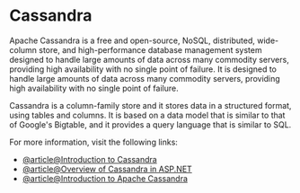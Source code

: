 # Cassandra

Apache Cassandra is a free and open-source, NoSQL, distributed, wide-column store, and high-performance database management system designed to handle large amounts of data across many commodity servers, providing high availability with no single point of failure. It is designed to handle large amounts of data across many commodity servers, providing high availability with no single point of failure.

Cassandra is a column-family store and it stores data in a structured format, using tables and columns. It is based on a data model that is similar to that of Google's Bigtable, and it provides a query language that is similar to SQL.

For more information, visit the following links:

- [@article@Introduction to Cassandra](https://www.tutorialspoint.com/cassandra/cassandra_introduction.htm)
- [@article@Overview of Cassandra in ASP.NET](https://www.spiceworks.com/tech/big-data/articles/what-is-cassandra/)
- [@article@Introduction to Apache Cassandra](https://www.geeksforgeeks.org/introduction-to-apache-cassandra/)
